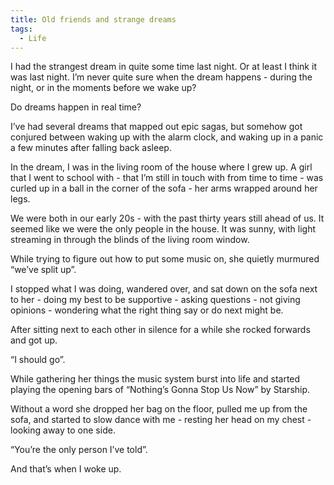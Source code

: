 ```yaml
---
title: Old friends and strange dreams
tags:
  - Life
---
```


I had the strangest dream in quite some time last night. Or at least I think it was last night. I’m never quite sure when the dream happens - during the night, or in the moments before we wake up?

Do dreams happen in real time?

I’ve had several dreams that mapped out epic sagas, but somehow got conjured between waking up with the alarm clock, and waking up in a panic a few minutes after falling back asleep.

In the dream, I was in the living room of the house where I grew up. A girl that I went to school with - that I’m still in touch with from time to time - was curled up in a ball in the corner of the sofa - her arms wrapped around her legs.

We were both in our early 20s - with the past thirty years still ahead of us. It seemed like we were the only people in the house. It was sunny, with light streaming in through the blinds of the living room window.

While trying to figure out how to put some music on, she quietly murmured “we’ve split up”.

I stopped what I was doing, wandered over, and sat down on the sofa next to her - doing my best to be supportive - asking questions - not giving opinions - wondering what the right thing say or do next might be.

After sitting next to each other in silence for a while she rocked forwards and got up.

“I should go”.

While gathering her things the music system burst into life and started playing the opening bars of “Nothing’s Gonna Stop Us Now” by Starship.

Without a word she dropped her bag on the floor, pulled me up from the sofa, and started to slow dance with me - resting her head on my chest - looking away to one side.

“You’re the only person I’ve told”.

And that’s when I woke up.